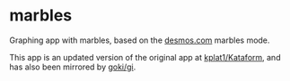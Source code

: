 # marbles
Graphing app with marbles, based on the [desmos.com](https://desmos.com) marbles mode.

This app is an updated version of the original app at [kplat1/Kataform](https://github.com/kplat1/Kataform/tree/master/Graph), and has also been mirrored by [goki/gi](https://github.com/goki/gi/tree/master/examples/marbles).
